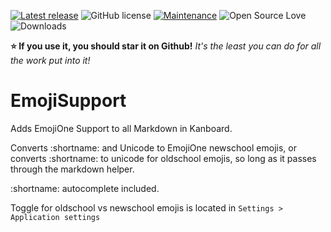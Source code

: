 [![Latest release](https://img.shields.io/github/release/creecros/EmojiSupport.svg)](https://github.com/creecros/EmojiSupport/releases)
![GitHub license](https://img.shields.io/github/license/Naereen/StrapDown.js.svg)
[![Maintenance](https://img.shields.io/badge/Maintained%3F-yes-green.svg)](https://github.com/creecros/EmojiSupport/graphs/contributors)
![Open Source Love](https://badges.frapsoft.com/os/v1/open-source.svg?v=103)
![Downloads](https://img.shields.io/github/downloads/creecros/EmojiSupport/total.svg)

**:star: If you use it, you should star it on Github!**
*It's the least you can do for all the work put into it!*

# EmojiSupport

Adds EmojiOne Support to all Markdown in Kanboard.

Converts :shortname: and Unicode to EmojiOne newschool emojis, or converts :shortname: to unicode for oldschool emojis, so long as it passes through the markdown helper.

:shortname: autocomplete included.

Toggle for oldschool vs newschool emojis is located in `Settings > Application settings`

